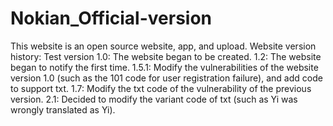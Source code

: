 # Nokian_Official-version
This website is an open source website, app, and upload.
Website version history:
Test version 1.0: The website began to be created.
1.2: The website began to notify the first time.
1.5.1: Modify the vulnerabilities of the website version 1.0 (such as the 101 code for user registration failure), and add code to support txt.
1.7: Modify the txt code of the vulnerability of the previous version.
2.1: Decided to modify the variant code of txt (such as Yi was wrongly translated as Yi).
